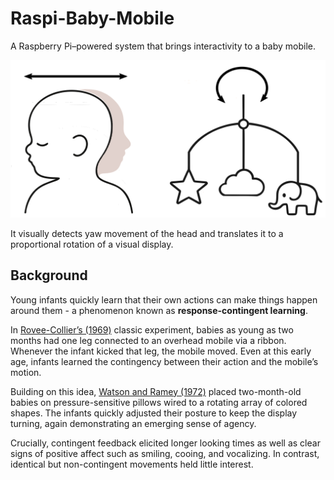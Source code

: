 # Raspi-Baby-Mobile

A Raspberry Pi–powered system that brings interactivity to a baby mobile.

![](./doc/baby_yaw_mobile_rotation.svg)

It visually detects yaw movement of the head and translates it to a proportional rotation of a visual display.

## Background

Young infants quickly learn that their own actions can make things happen around them - a phenomenon known as **response-contingent learning**.

In [Rovee-Collier’s (1969)](https://www.sciencedirect.com/science/article/abs/pii/0022096569900253)
classic experiment,
babies as young as two months had one leg connected to an overhead mobile via a ribbon.
Whenever the infant kicked that leg, the mobile moved.
Even at this early age,
infants learned the contingency between their action and the mobile’s motion.

Building on this idea, [Watson and Ramey (1972)](https://psycnet.apa.org/record/1973-28652-001)
placed two-month-old babies on pressure-sensitive pillows wired to a rotating array of colored shapes.
The infants quickly adjusted their posture to keep the display turning,
again demonstrating an emerging sense of agency.

Crucially, contingent feedback elicited longer looking times as well as clear signs of positive affect such as smiling, cooing, and vocalizing.
In contrast, identical but non-contingent movements held little interest.
